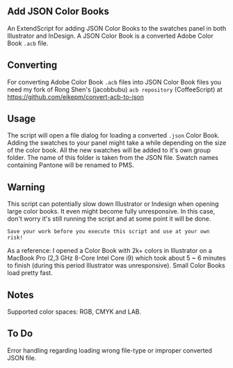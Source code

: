 ## Add JSON Color Books

An ExtendScript for adding JSON Color Books to the swatches panel in both Illustrator and InDesign. A JSON Color Book is a converted Adobe Color Book `.acb` file.

## Converting
For converting Adobe Color Book `.acb` files into JSON Color Book files you need my fork of Rong Shen's (jacobbubu) `acb repository` (CoffeeScript) at https://github.com/eikepm/convert-acb-to-json

## Usage
The script will open a file dialog for loading a converted `.json` Color Book. Adding the swatches to your panel might take a while depending on the size of the color book. All the new swatches will be added to it's own group folder. The name of this folder is taken from the JSON file. Swatch names containing Pantone will be renamed to PMS.

## Warning
This script can potentially slow down Illustrator or Indesign when opening large color books. It even might become fully unresponsive. In this case, don't worry it's still running the script and at some point it will be done.

```
Save your work before you execute this script and use at your own risk!
```

As a reference: I opened a Color Book with 2k+ colors in Illustrator on a MacBook Pro (2,3 GHz 8-Core Intel Core i9) which took about 5 ~ 6 minutes to finish (during this period Illustrator was unresponsive). Small Color Books load pretty fast.

## Notes
Supported color spaces: RGB, CMYK and LAB.

## To Do
Error handling regarding loading wrong file-type or improper converted JSON file.
